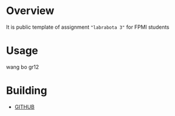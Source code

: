 # Overview


It is public template of assignment `"labrabota 3"` for FPMI students


# Usage


wang bo gr12


# Building


* [GITHUB](https://github.com/belsdx/lab2-task1-gr12-belsdx/blob/master/src/main.c)



